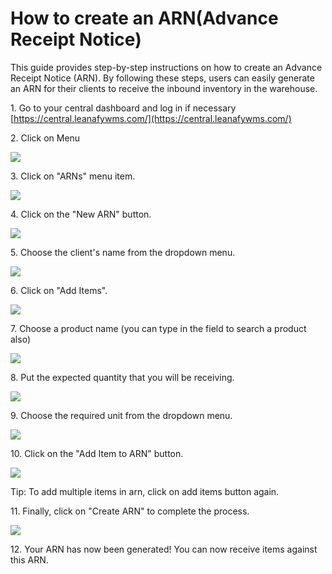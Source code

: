 # How to create an ARN(Advance Receipt Notice)

This guide provides step-by-step instructions on how to create an Advance Receipt Notice (ARN). By following these steps, users can easily generate an ARN for their clients to receive the inbound inventory in the warehouse.

1\. Go to your central dashboard and log in if necessary [https://central.leanafywms.com/](https://central.leanafywms.com/)


2\. Click on Menu

![](https://ajeuwbhvhr.cloudimg.io/colony-recorder.s3.amazonaws.com/files/2023-08-17/d508dced-03af-49b6-972a-de22f2dd9742/ascreenshot.jpeg?tl_px=0,0&br_px=1719,961&force_format=png&width=1120.0&wat=1&wat_opacity=0.7&wat_gravity=northwest&wat_url=https://colony-recorder.s3.us-west-1.amazonaws.com/images/watermarks/FB923C_standard.png&wat_pad=72,48)


3\. Click on "ARNs" menu item.

![](https://ajeuwbhvhr.cloudimg.io/colony-recorder.s3.amazonaws.com/files/2023-08-17/69484a3c-859e-46dc-9b95-c839f7552916/ascreenshot.jpeg?tl_px=0,656&br_px=1719,1618&force_format=png&width=1120.0&wat=1&wat_opacity=0.7&wat_gravity=northwest&wat_url=https://colony-recorder.s3.us-west-1.amazonaws.com/images/watermarks/FB923C_standard.png&wat_pad=385,410)


4\. Click on the "New ARN" button.

![](https://ajeuwbhvhr.cloudimg.io/colony-recorder.s3.amazonaws.com/files/2023-08-17/cdee94c8-5c22-418e-8201-e8f10b3109f5/ascreenshot.jpeg?tl_px=1220,0&br_px=2940,961&force_format=png&width=1120.0&wat=1&wat_opacity=0.7&wat_gravity=northwest&wat_url=https://colony-recorder.s3.us-west-1.amazonaws.com/images/watermarks/FB923C_standard.png&wat_pad=957,163)


5\. Choose the client's name from the dropdown menu.

![](https://ajeuwbhvhr.cloudimg.io/colony-recorder.s3.amazonaws.com/files/2023-08-17/4fac0f81-25e0-407e-9d16-60ed1d932b10/ascreenshot.jpeg?tl_px=0,0&br_px=2940,1618&force_format=png&width=1120.0&wat=1&wat_opacity=0.7&wat_gravity=northwest&wat_url=https://colony-recorder.s3.us-west-1.amazonaws.com/images/watermarks/FB923C_standard.png&wat_pad=164,133)


6\. Click on "Add Items".

![](https://ajeuwbhvhr.cloudimg.io/colony-recorder.s3.amazonaws.com/files/2023-08-17/2e921b88-d6f4-473c-b406-e0a07d45ca11/ascreenshot.jpeg?tl_px=129,0&br_px=2422,1281&force_format=png&width=1120.0&wat=1&wat_opacity=0.7&wat_gravity=northwest&wat_url=https://colony-recorder.s3.us-west-1.amazonaws.com/images/watermarks/FB923C_standard.png&wat_pad=524,184)


7\. Choose a product name (you can type in the field to search a product also) 

![](https://ajeuwbhvhr.cloudimg.io/colony-recorder.s3.amazonaws.com/files/2023-08-17/131e3fab-86da-462f-91c3-3a112d925a58/ascreenshot.jpeg?tl_px=1086,0&br_px=2806,961&force_format=png&width=1120.0&wat=1&wat_opacity=0.7&wat_gravity=northwest&wat_url=https://colony-recorder.s3.us-west-1.amazonaws.com/images/watermarks/FB923C_standard.png&wat_pad=523,224)


8\. Put the expected quantity that you will be receiving.

![](https://ajeuwbhvhr.cloudimg.io/colony-recorder.s3.amazonaws.com/files/2023-08-17/13b1e113-a8b3-4ac4-bed2-9da55666eaf0/ascreenshot.jpeg?tl_px=826,165&br_px=2546,1126&force_format=png&width=1120.0&wat=1&wat_opacity=0.7&wat_gravity=northwest&wat_url=https://colony-recorder.s3.us-west-1.amazonaws.com/images/watermarks/FB923C_standard.png&wat_pad=524,277)


9\. Choose the required unit from the dropdown menu.

![](https://ajeuwbhvhr.cloudimg.io/colony-recorder.s3.amazonaws.com/files/2023-08-17/736dbad9-57be-4b1f-80ee-e34842835f4d/ascreenshot.jpeg?tl_px=1220,305&br_px=2940,1266&force_format=png&width=1120.0&wat=1&wat_opacity=0.7&wat_gravity=northwest&wat_url=https://colony-recorder.s3.us-west-1.amazonaws.com/images/watermarks/FB923C_standard.png&wat_pad=537,277)


10\. Click on the "Add Item to ARN" button.

![](https://ajeuwbhvhr.cloudimg.io/colony-recorder.s3.amazonaws.com/files/2023-08-17/2d43a504-492e-477c-b694-974d8ad5eb9b/ascreenshot.jpeg?tl_px=0,0&br_px=2940,1618&force_format=png&width=1120.0&wat=1&wat_opacity=0.7&wat_gravity=northwest&wat_url=https://colony-recorder.s3.us-west-1.amazonaws.com/images/watermarks/FB923C_standard.png&wat_pad=671,537)


Tip: To add multiple items in arn, click on add items button again.


11\. Finally, click on "Create ARN" to complete the process.

![](https://ajeuwbhvhr.cloudimg.io/colony-recorder.s3.amazonaws.com/files/2023-08-17/67e526aa-397d-4287-9b44-23e5791bf50e/ascreenshot.jpeg?tl_px=0,0&br_px=2940,1618&force_format=png&width=1120.0&wat=1&wat_opacity=0.7&wat_gravity=northwest&wat_url=https://colony-recorder.s3.us-west-1.amazonaws.com/images/watermarks/FB923C_standard.png&wat_pad=386,543)


12\. Your ARN has now been generated! You can now receive items against this ARN. 